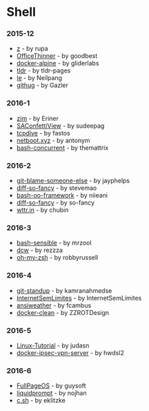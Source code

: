 # Shell


### 2015-12
- [z](https://github.com/rupa/z) - by rupa
- [OfficeThinner](https://github.com/goodbest/OfficeThinner) - by goodbest
- [docker-alpine](https://github.com/gliderlabs/docker-alpine) - by gliderlabs
- [tldr](https://github.com/tldr-pages/tldr) - by tldr-pages
- [le](https://github.com/Neilpang/le) - by Neilpang
- [githug](https://github.com/Gazler/githug) - by Gazler

### 2016-1
- [zim](https://github.com/Eriner/zim) - by Eriner
- [SAConfettiView](https://github.com/sudeepag/SAConfettiView) - by sudeepag
- [tcpdive](https://github.com/fastos/tcpdive) - by fastos
- [netboot.xyz](https://github.com/antonym/netboot.xyz) - by antonym
- [bash-concurrent](https://github.com/themattrix/bash-concurrent) - by themattrix

### 2016-2
- [git-blame-someone-else](https://github.com/jayphelps/git-blame-someone-else) - by jayphelps
- [diff-so-fancy](https://github.com/stevemao/diff-so-fancy) - by stevemao
- [bash-oo-framework](https://github.com/niieani/bash-oo-framework) - by niieani
- [diff-so-fancy](https://github.com/so-fancy/diff-so-fancy) - by so-fancy
- [wttr.in](https://github.com/chubin/wttr.in) - by chubin

### 2016-3
- [bash-sensible](https://github.com/mrzool/bash-sensible) - by mrzool
- [dcw](https://github.com/rezzza/dcw) - by rezzza
- [oh-my-zsh](https://github.com/robbyrussell/oh-my-zsh) - by robbyrussell

### 2016-4
- [git-standup](https://github.com/kamranahmedse/git-standup) - by kamranahmedse
- [InternetSemLimites](https://github.com/InternetSemLimites/InternetSemLimites) - by InternetSemLimites
- [ansiweather](https://github.com/fcambus/ansiweather) - by fcambus
- [docker-clean](https://github.com/ZZROTDesign/docker-clean) - by ZZROTDesign

### 2016-5
- [Linux-Tutorial](https://github.com/judasn/Linux-Tutorial) - by judasn
- [docker-ipsec-vpn-server](https://github.com/hwdsl2/docker-ipsec-vpn-server) - by hwdsl2

### 2016-6
- [FullPageOS](https://github.com/guysoft/FullPageOS) - by guysoft
- [liquidprompt](https://github.com/nojhan/liquidprompt) - by nojhan
- [c.sh](https://github.com/eklitzke/c.sh) - by eklitzke
